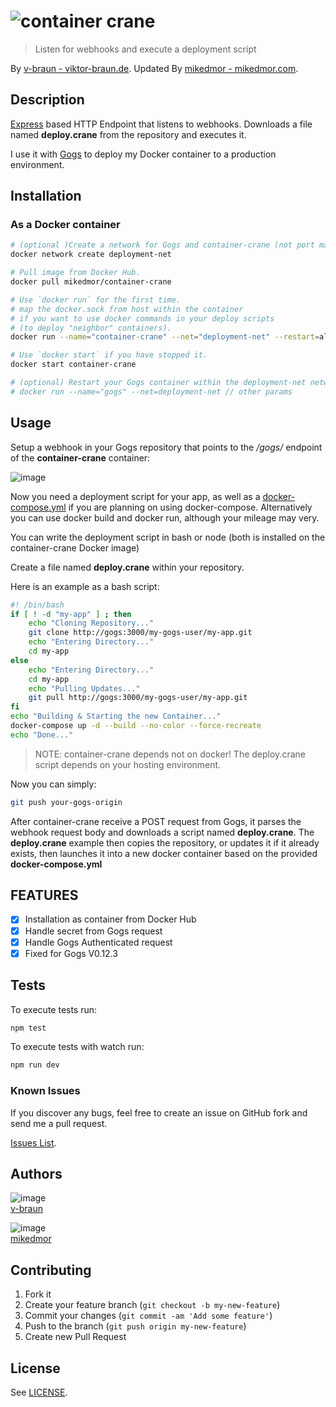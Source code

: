 # ![container crane](https://cdn.rawgit.com/v-braun/container-crane/1664bed60d95b0e8de5c5159fd44fc06ea8095b8/media/logo.svg)

> Listen for webhooks and execute a deployment script

By [v-braun - viktor-braun.de](https://viktor-braun.de).
Updated By [mikedmor - mikedmor.com](https://mikedmor.com/).


## Description
[Express](http://expressjs.com/) based HTTP Endpoint that listens to webhooks. Downloads a file named **deploy.crane** from the repository and executes it.

I use it with [Gogs](https://gogs.io/) to deploy my Docker container to a production environment.

## Installation

### As a Docker container
```bash
# (optional )Create a network for Gogs and container-crane (not port mappings required)
docker network create deployment-net

# Pull image from Docker Hub.
docker pull mikedmor/container-crane

# Use `docker run` for the first time.
# map the docker.sock from host within the container
# if you want to use docker commands in your deploy scripts 
# (to deploy "neighbor" containers).
docker run --name="container-crane" --net="deployment-net" --restart=always -d -v /var/run/docker.sock:/var/run/docker.sock -v /usr/local/bin/docker-compose:/bin/docker-compose -v $(which docker):/bin/docker mikedmor/container-crane

# Use `docker start` if you have stopped it.
docker start container-crane

# (optional) Restart your Gogs container within the deployment-net network
# docker run --name="gogs" --net=deployment-net // other params

```

## Usage

Setup a webhook in your Gogs repository that points to the */gogs/* endpoint of the **container-crane** container:

![image](https://raw.githubusercontent.com/v-braun/container-crane/master/doc/create-webhook.jpg)

Now you need a deployment script for your app, as well as a [docker-compose.yml](https://docs.docker.com/compose/compose-file/) if you are planning on using docker-compose. 
Alternatively you can use docker build and docker run, although your mileage may very.

You can write the deployment script in bash or node (both is installed on the container-crane Docker image)

Create a file named **deploy.crane** within your repository.

Here is an example as a bash script:

```bash
#! /bin/bash
if [ ! -d "my-app" ] ; then
    echo "Cloning Repository..."
    git clone http://gogs:3000/my-gogs-user/my-app.git
    echo "Entering Directory..."
    cd my-app
else
    echo "Entering Directory..."
    cd my-app
    echo "Pulling Updates..."
    git pull http://gogs:3000/my-gogs-user/my-app.git
fi
echo "Building & Starting the new Container..."
docker-compose up -d --build --no-color --force-recreate
echo "Done..."
```

> NOTE: container-crane depends not on docker! 
> The deploy.crane script depends on your hosting environment.

Now you can simply:

```bash
git push your-gogs-origin
```


After container-crane receive a POST request from Gogs, it parses the webhook request body and downloads a script named **deploy.crane**.
The **deploy.crane** example then copies the repository, or updates it if it already exists, then launches it into a new docker container
based on the provided **docker-compose.yml**


## FEATURES
- [x] Installation as container from Docker Hub
- [x] Handle secret from Gogs request
- [x] Handle Gogs Authenticated request
- [x] Fixed for Gogs V0.12.3

## Tests
To execute tests run:

```bash
npm test
```

To execute tests with watch run:

```bash
npm run dev
```



### Known Issues

If you discover any bugs, feel free to create an issue on GitHub fork and
send me a pull request.

[Issues List](https://github.com/mikedmor/container-crane/issues).

## Authors

![image](https://avatars3.githubusercontent.com/u/4738210?v=3&s=50)  
[v-braun](https://github.com/v-braun/)

![image](https://avatars1.githubusercontent.com/u/1064037?v=3&s=50)  
[mikedmor](https://github.com/mikedmor/)



## Contributing

1. Fork it
2. Create your feature branch (`git checkout -b my-new-feature`)
3. Commit your changes (`git commit -am 'Add some feature'`)
4. Push to the branch (`git push origin my-new-feature`)
5. Create new Pull Request


## License

See [LICENSE](https://github.com/v-braun/container-crane/blob/master/LICENSE).
